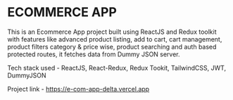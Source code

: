 # ECOMMERCE APP 
This is an Ecommerce App project built using ReactJS and Redux toolkit with features like advanced product listing, add to cart, cart management, product filters category & price wise, product searching and auth based protected routes, it fetches data from Dummy JSON server.

Tech stack used - ReactJS, React-Redux, Redux Tookit, TailwindCSS, JWT, DummyJSON

Project link - https://e-com-app-delta.vercel.app
